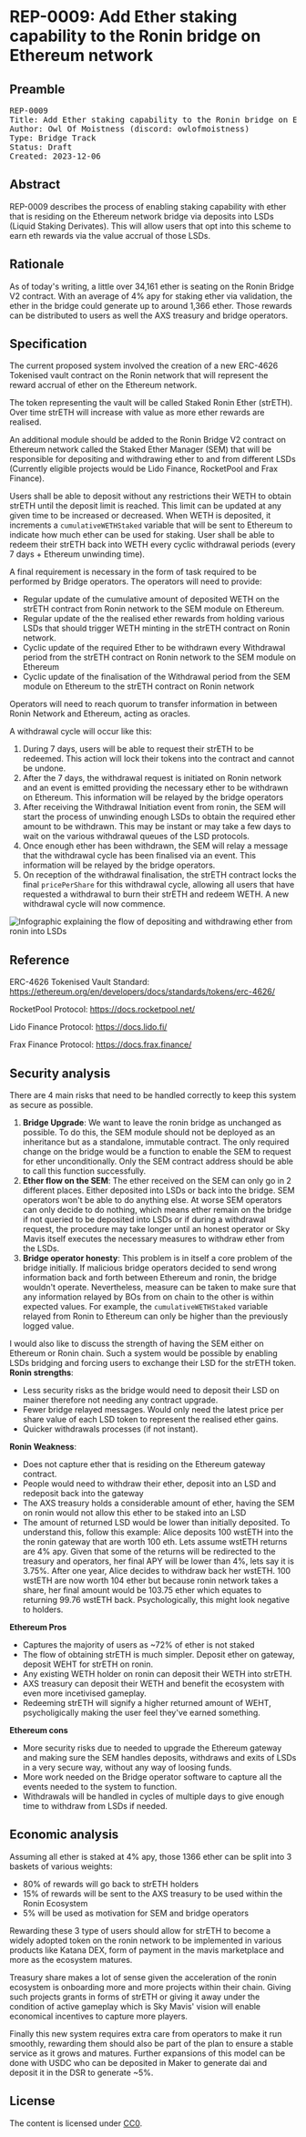 # REP-0009: Add Ether staking capability to the Ronin bridge on Ethereum network

## Preamble

<pre>
REP-0009
Title: Add Ether staking capability to the Ronin bridge on Ethereum network
Author: Owl Of Moistness (discord: owlofmoistness)
Type: Bridge Track
Status: Draft
Created: 2023-12-06
</pre>

## Abstract

REP-0009 describes the process of enabling staking capability with ether that is residing on the Ethereum network bridge via deposits into LSDs (Liquid Staking Derivates).
This will allow users that opt into this scheme to earn eth rewards via the value accrual of those LSDs.

## Rationale

As of today's writing, a little over 34,161 ether is seating on the Ronin Bridge V2 contract. With an average of 4% apy for staking ether via validation, the ether in the bridge could generate up to around 1,366 ether. Those rewards can be distributed to users as well the AXS treasury and bridge operators.


## Specification

The current proposed system involved the creation of a new ERC-4626 Tokenised vault contract on the Ronin network that will represent the reward accrual of ether on the Ethereum network.

The token representing the vault will be called Staked Ronin Ether (strETH). Over time strETH will increase with value as more ether rewards are realised.

An additional module should be added to the Ronin Bridge V2 contract on Ethereum network called the Staked Ether Manager (SEM) that will be responsible for depositing and withdrawing ether to and from different LSDs (Currently eligible projects would be Lido Finance, RocketPool and Frax Finance).


Users shall be able to deposit without any restrictions their WETH to obtain strETH until the deposit limit is reached. This limit can be updated at any given time to be increased or decreased. When WETH is deposited, it increments a `cumulativeWETHStaked` variable that will be sent to Ethereum to indicate how much ether can be used for staking. User shall be able to redeem their strETH back into WETH every cyclic withdrawal periods (every 7 days + Ethereum unwinding time).


A final requirement is necessary in the form of task required to be performed by Bridge operators. The operators will need to provide:

- Regular update of the cumulative amount of deposited WETH on the strETH contract from Ronin network  to the SEM module on Ethereum.
- Regular update of the the realised ether rewards from holding various LSDs that should trigger WETH minting in the strETH contract on Ronin network.
- Cyclic update of the required Ether to be withdrawn every Withdrawal period from the strETH contract on Ronin network to the SEM module on Ethereum
- Cyclic update of the finalisation of the Withdrawal period from the SEM module on Ethereum to the strETH contract on Ronin network

Operators will need to reach quorum to transfer information in between Ronin Network and Ethereum, acting as oracles.

A withdrawal cycle will occur like this:
1. During 7 days, users will be able to request their strETH to be redeemed. This action will lock their tokens into the contract and cannot be undone.
2. After the 7 days, the withdrawal request is initiated on Ronin network and an event is emitted providing the necessary ether to be withdrawn on Ethereum. This information will be relayed by the bridge operators
3. After receiving the Withdrawal Initiation event from ronin, the SEM will start the process of unwinding enough LSDs to obtain the required ether amount to be withdrawn. This may be instant or may take a few days to wait on the various withdrawal queues of the LSD protocols.
4. Once enough ether has been withdrawn, the SEM will relay a message that the withdrawal cycle has been finalised via an event. This information will be relayed by the bridge operators.
5. On reception of the withdrawal finalisation, the strETH contract locks the final `pricePerShare` for this withdrawal cycle, allowing all users that have requested a withdrawal to burn their strETH and redeem WETH. A new withdrawal cycle will now commence.

![Infographic explaining the flow of depositing and withdrawing ether from ronin into LSDs](./info_v2.png)

## Reference

ERC-4626 Tokenised Vault Standard: <https://ethereum.org/en/developers/docs/standards/tokens/erc-4626/> 

RocketPool Protocol: <https://docs.rocketpool.net/>

Lido Finance Protocol: <https://docs.lido.fi/>

Frax Finance Protocol: <https://docs.frax.finance/>

## Security analysis

There are 4 main risks that need to be handled correctly to keep this system as secure as possible.
1. **Bridge Upgrade**: We want to leave the  ronin bridge as unchanged as possible. To do this, the SEM module should not be deployed as an inheritance but as a standalone, immutable contract. The only required change on the bridge would be a function to enable the SEM to request for ether unconditionally. Only the SEM contract address should be able to call this function successfully.
2. **Ether flow on the SEM**: The ether received on the SEM can only go in 2 different places. Either deposited into LSDs or back into the bridge. SEM operators won't be able to do anything else. At worse SEM operators can only decide to do nothing, which means ether remain on the bridge if not queried to be deposited into LSDs or if during a withdrawal request, the procedure may take longer until an honest operator or Sky Mavis itself executes the necessary measures to withdraw ether from the LSDs.
3. **Bridge operator honesty**: This problem is in itself a core problem of the bridge initially. If malicious bridge operators decided to send wrong information back and forth between Ethereum and ronin, the bridge wouldn't operate. Nevertheless, measure can be taken to make sure that any information relayed by BOs from on chain to the other is within expected values. For example, the `cumulativeWETHStaked` variable relayed from Ronin to Ethereum can only be higher than the previously logged value.

I would also like to discuss the strength of having the SEM either on Ethereum or Ronin chain. Such a system would be possible by enabling LSDs bridging and forcing users to exchange their LSD for the strETH token.
**Ronin strengths**:
- Less security risks as the bridge would need to deposit their LSD on mainer therefore not needing any contract upgrade.
- Fewer bridge relayed messages. Would only need the latest price per share value of each LSD token to represent the realised ether gains.
- Quicker withdrawals processes (if not instant).

**Ronin Weakness**:
- Does not capture ether that is residing on the Ethereum gateway contract.
- People would need to withdraw their ether, deposit into an LSD and redeposit back into the gateway
- The AXS treasury holds a considerable amount of ether, having the SEM on ronin would not allow this ether to be staked into an LSD
- The amount of returned LSD would be lower than initially deposited. To understand this, follow this example: Alice deposits 100 wstETH into the the ronin gateway that are worth 100 eth. Lets assume wstETH returns are 4% apy. Given that some of the returns will be redirected to the treasury and operators, her final APY will be lower than 4%, lets say it is 3.75%. After one year, Alice decides to withdraw back her wstETH. 100 wstETH are now worth 104 ether but because ronin network takes a share, her final amount would be 103.75 ether which equates to returning 99.76 wstETH back. Psychologically, this might look negative to holders.

**Ethereum Pros**
- Captures the majority of users as ~72% of ether is not staked
- The flow of obtaining strETH is much simpler. Deposit ether on gateway, deposit WEHT for strETH on ronin.
- Any existing WETH holder on ronin can deposit their WETH into strETH.
- AXS treasury can deposit their WETH and benefit the ecosystem with even more incetivised gameplay.
- Redeeming strETH will signify a higher returned amount of WEHT, psycholigically making the user feel they've earned something.

**Ethereum cons**
- More security risks due to needed to upgrade the Ethereum gateway and making sure the SEM handles deposits, withdraws and exits of LSDs in a very secure way, without any way of loosing funds.
- More work needed on the Bridge operator software to capture all the events needed to the system to function.
- Withdrawals will be handled in cycles of multiple days to give enough time to withdraw from LSDs if needed.

## Economic analysis

Assuming all ether is staked at 4% apy, those 1366 ether can be split into 3 baskets of various weights:

- 80% of rewards will go back to strETH holders
- 15% of rewards will be sent to the AXS treasury to be used within the Ronin Ecosystem
- 5% will be used as motivation for SEM and bridge operators

Rewarding these 3 type of users should allow for strETH to become a widely adopted token on the ronin network to be implemented in various products like Katana DEX, form of payment in the mavis marketplace and more as the ecosystem matures.

Treasury share makes a lot of sense given the acceleration of the ronin ecosystem is onboarding more and more projects within their chain. Giving such projects grants in forms of strETH or giving it away under the condition of active gameplay which is Sky Mavis' vision will enable economical incentives to capture more players.

Finally this new system requires extra care from operators to make it run smoothly, rewarding them should also be part of the plan to ensure a stable service as it grows and matures.
Further expansions of this model can be done with USDC who can be deposited in Maker to generate dai and deposit it in the DSR to generate ~5%.

## License

The content is licensed under [CC0](https://creativecommons.org/publicdomain/zero/1.0/).
